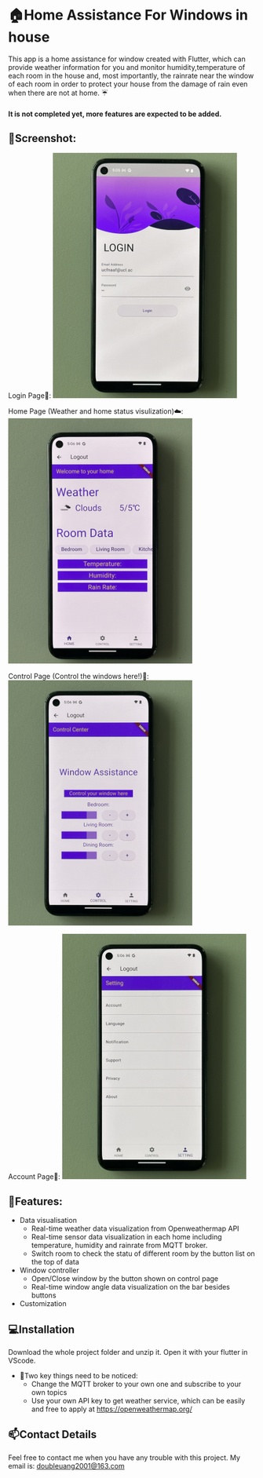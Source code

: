 # :house:Home Assistance For Windows in house

This app is a home assistance for window created with Flutter, which can provide weather information for you and monitor humidity,temperature of each room in the house and, most importantly, the rainrate near the window of each room in order to protect your house from the damage of rain even when there are not at home. :umbrella:

#### It is not completed yet, more features are expected to be added. 

## :iphone:Screenshot:

Login Page:closed_lock_with_key::
<img src="screens/Login.jpg" height="500em" />

Home Page (Weather and home status visulization):cloud::
<img src="screens/Home.jpg" height="500em" />

Control Page (Control the windows here!):wrench::
<img src="screens/Control.jpg" height="500em" />

Account Page:man::
<img src="screens/Account.jpg" height="500em" />

## :sparkler:Features: 

 * Data visualisation
   * Real-time weather data visualization from Openweathermap API
   * Real-time sensor data visualization in each home including temperature, humidity and rainrate from MQTT broker.
   * Switch room to check the statu of different room by the button list on the top of data
 * Window controller
   * Open/Close window by the button shown on control page
   * Real-time window angle data visualization on the bar besides buttons
 * Customization 

## :computer:Installation

Download the whole project folder and unzip it. Open it with your flutter in VScode.
* :key:Two key things need to be noticed:
  * Change the MQTT broker to your own one and subscribe to your own topics
  * Use your own API key to get weather service, which can be easily and free to apply at https://openweathermap.org/

## :mailbox:Contact Details

Feel free to contact me when you have any trouble with this project. My email is: doubleuang2001@163.com
